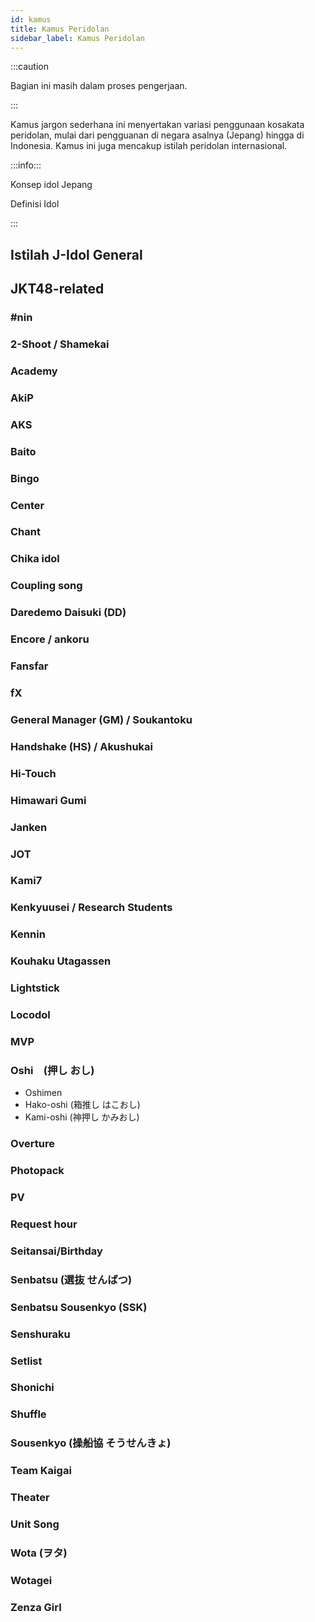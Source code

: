 ```yaml
---
id: kamus
title: Kamus Peridolan
sidebar_label: Kamus Peridolan
---
```


:::caution

Bagian ini masih dalam proses pengerjaan.

:::

Kamus jargon sederhana ini menyertakan variasi penggunaan kosakata peridolan, mulai dari pengguanan di negara asalnya (Jepang) hingga di Indonesia. Kamus ini juga mencakup istilah peridolan internasional.

:::info:::


Konsep idol Jepang

Definisi Idol

:::

## Istilah J-Idol General

## JKT48-related

### #nin
### 2-Shoot / Shamekai
### Academy
### AkiP
### AKS
### Baito
### Bingo
### Center
### Chant
### Chika idol
### Coupling song
### Daredemo Daisuki (DD)
### Encore / ankoru
### Fansfar
### fX
### General Manager (GM) / Soukantoku
### Handshake (HS) / Akushukai
### Hi-Touch
### Himawari Gumi
### Janken
### JOT
### Kami7
### Kenkyuusei / Research Students
### Kennin
### Kouhaku Utagassen 
### Lightstick
### Locodol
### MVP
### Oshi　(押し おし)
- Oshimen
- Hako-oshi (箱推し はこおし)
- Kami-oshi (神押し かみおし)
### Overture
### Photopack
### PV
### Request hour
### Seitansai/Birthday
### Senbatsu (選抜 せんばつ)
### Senbatsu Sousenkyo (SSK)
### Senshuraku
### Setlist
### Shonichi
### Shuffle
### Sousenkyo (操船協 そうせんきょ)
### Team Kaigai
### Theater
### Unit Song
### Wota (ヲタ)
### Wotagei
### Zenza Girl